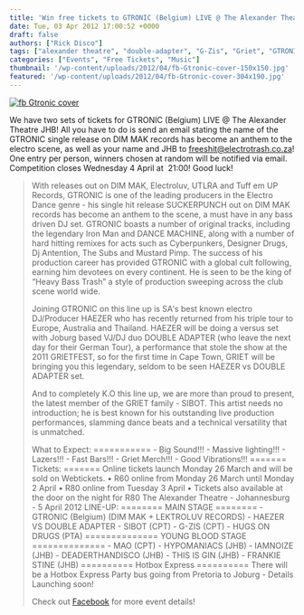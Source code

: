```yaml
---
title: 'Win free tickets to GTRONIC (Belgium) LIVE @ The Alexander Theatre JHB'
date: Tue, 03 Apr 2012 17:00:52 +0000
draft: false
authors: ["Rick Disco"]
tags: ["alexander theatre", "double-adapter", "G-Zis", "Griet", "GTRONIC", "haezer", "Hugs on Drugs", "jhb", "sibot"]
categories: ["Events", "Free Tickets", "Music"]
thumbnail: '/wp-content/uploads/2012/04/fb-Gtronic-cover-150x150.jpg'
featured: '/wp-content/uploads/2012/04/fb-Gtronic-cover-304x190.jpg'
---
```


[![](/wp-content/uploads/2012/04/fb-Gtronic-cover-1024x381.jpg "fb Gtronic cover")](/wp-content/uploads/2012/04/fb-Gtronic-cover.jpg)

We have two sets of tickets for GTRONIC (Belgium) LIVE @ The Alexander Theatre JHB! All you have to do is send an email stating the name of the GTRONIC single release on DIM MAK records has become an anthem to the electro scene, as well as your name and JHB to [freeshit@electrotrash.co.za](mailto:freeshit@electrotrash.co.za)! One entry per person, winners chosen at random will be notified via email. Competition closes Wednesday 4 April at  21:00! Good luck!

> With releases out on DIM MAK, Electroluv, UTLRA and Tuff em UP Records, GTRONIC is one of the leading producers in the Electro Dance genre - his single hit release SUCKERPUNCH out on DIM MAK records has become an anthem to the scene, a must have in any bass driven DJ set. GTRONIC boasts a number of original tracks, including the legendary Iron Man and DANCE MACHINE, along with a number of hard hitting remixes for acts such as Cyberpunkers, Designer Drugs, Dj Antention, The Subs and Mustard Pimp. The success of his production career has provided GTRONIC with a global cult following, earning him devotees on every continent. He is seen to be the king of “Heavy Bass Trash” a style of production sweeping across the club scene world wide.
>
> Joining GTRONIC on this line up is SA's best known electro DJ/Producer HAEZER who has recently returned from his triple tour to Europe, Australia and Thailand. HAEZER will be doing a versus set with Joburg based VJ/DJ duo DOUBLE ADAPTER (who leave the next day for their German Tour), a performance that stole the show at the 2011 GRIETFEST, so for the first time in Cape Town, GRIET will be bringing you this legendary, seldom to be seen HAEZER vs DOUBLE ADAPTER set.
>
> And to completely K.O this line up, we are more than proud to present, the latest member of the GRIET family - SIBOT. This artist needs no introduction; he is best known for his outstanding live production performances, slamming dance beats and a technical versatility that is unmatched.
>
> What to Expect: =========== - Big Sound!!! - Massive lighting!!! - Lazers!!! - Fast Bars!!! - Griet Merch!!! - Good Vibrations!!! ======= Tickets: ======= Online tickets launch Monday 26 March and will be sold on Webtickets. • R60 online from Monday 26 March until Monday 2 April • R80 online from Tuesday 3 April • Tickets also available at the door on the night for R80 The Alexander Theatre - Johannesburg - 5 April 2012 LINE-UP: ======== MAIN STAGE ======== - GTRONIC (Belgium) (DIM MAK + LEKTROLUV RECORDS) - HAEZER VS DOUBLE ADAPTER - SIBOT (CPT) - G-ZIS (CPT) - HUGS ON DRUGS (PTA) ============== YOUNG BLOOD STAGE ============== - MAO (CPT) - HYPOMANIACS (JHB) - IAMNOIZE (JHB) - DEADERTHANDISCO (JHB) - THIS IS GIN (JHB) - FRANKIE STINE (JHB) ========== Hotbox Express ========== There will be a Hotbox Express Party bus going from Pretoria to Joburg - Details Launching soon!
>
> Check out [Facebook](https://www.facebook.com/events/272403746173766/ "GTRONIC @ The Alexander Theatre") for more event details!